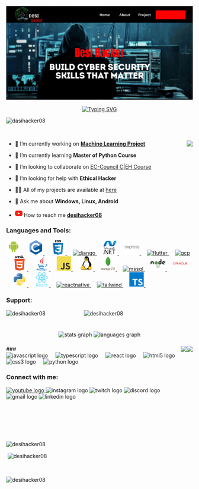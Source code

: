 <img src="./Portfolio/assets/Slide Banner.gif" alt="slide">
<p align="center">
   <a href="https://git.io/typing-svg"><img src="https://readme-typing-svg.herokuapp.com?font=Fira+Code&size=35&pause=1000&color=F7CB00&center=true&vCenter=true&width=850&height=100&lines=Build+cyber+security+skills+that+matter" alt="Typing SVG" /></a>
</p>

<p align="left"> <img src="https://komarev.com/ghpvc/?username=desihacker08&label=Profile%20views&color=0e75b6&style=flat" alt="dasihacker08" /> </p>


<p align="left"> <a href="https://twitter.com/" target="blank"><img src="https://img.shields.io/twitter/follow/?logo=twitter&style=for-the-badge" alt="" /></a> </p>
<img align="right" src="https://media0.giphy.com/media/v1.Y2lkPTc5MGI3NjExMWxpYjEyeHh2bXYwNGVrc2RrcjJzdG5va20zYzM4eW80dzlnamNreiZlcD12MV9pbnRlcm5hbF9naWZfYnlfaWQmY3Q9Zw/HoffxyN8ghVuw/giphy.webp"/>

- 🔭 I’m currently working on [**Machine Learning Project**](https://en.wikipedia.org/wiki/Machine_learning)

- 🌱 I’m currently learning **Master of Python Course**

- 👯 I’m looking to collaborate on [EC-Council C|EH Course](https://www.eccouncil.org/train-certify/certified-ethical-hacker-ceh/)

- 🤝 I’m looking for help with **Ethical Hacker**

- 👨‍💻 All of my projects are available at [here](https://github.com/desihacker08?tab=repositories)

- 💬 Ask me about **Windows, Linux, Android**

- <img src="./Portfolio/assets/youtube.png" width="20" margin="50%"> How to reach me  **[desihacker08](https://www.youtube.com/@desihacker08)** 

<p align="left">
</p>

<h3 align="left" >Languages and Tools:</h3>
<p align="left"  > <a href="https://developer.android.com" target="_blank" rel="noreferrer"> <img src="https://raw.githubusercontent.com/devicons/devicon/master/icons/android/android-original-wordmark.svg" "alt="android" width="40" height="40" title="android" /> </a>
    <img width="12" />
    <a href="https://www.cprogramming.com/" target="_blank" rel="noreferrer"> <img src="https://raw.githubusercontent.com/devicons/devicon/master/icons/c/c-original.svg" alt="c" width="40" height="40" title="C Programming"/> </a>
    <img width="12" />
  <a href="https://www.w3schools.com/css/" target="_blank" rel="noreferrer"> <img src="https://raw.githubusercontent.com/devicons/devicon/master/icons/css3/css3-original-wordmark.svg" alt="css3" width="40" height="40" title="CSS"/> </a>
    <img width="12" />
  <a href="https://www.djangoproject.com/" target="_blank" rel="noreferrer"> <img src="https://cdn.worldvectorlogo.com/logos/django.svg" alt="django" width="40" height="40" title="Django"/> </a>
    <img width="12" />
  <a href="https://dotnet.microsoft.com/" target="_blank" rel="noreferrer"> <img src="https://raw.githubusercontent.com/devicons/devicon/master/icons/dot-net/dot-net-original-wordmark.svg" alt="dotnet" width="40" height="40" title=".NET Framework"/> </a>
    <img width="12" />
  <a href="https://expressjs.com" target="_blank" rel="noreferrer"> <img src="https://raw.githubusercontent.com/devicons/devicon/master/icons/express/express-original-wordmark.svg" alt="express" width="40" height="40" title="ExpressJS"/> </a>
    <img width="12" />
  <a href="https://flutter.dev" target="_blank" rel="noreferrer"> <img src="https://www.vectorlogo.zone/logos/flutterio/flutterio-icon.svg" alt="flutter" width="40" height="40" title="flutter"/> </a>
    <img width="12" />
  <a href="https://cloud.google.com" target="_blank" rel="noreferrer"> <img src="https://www.vectorlogo.zone/logos/google_cloud/google_cloud-icon.svg" alt="gcp" width="40" height="40" title="Google Cloud"/> </a>
    <img width="12" />
  <a href="https://www.w3.org/html/" target="_blank" rel="noreferrer"> <img src="https://raw.githubusercontent.com/devicons/devicon/master/icons/html5/html5-original-wordmark.svg" alt="html5" width="40" height="40" title="Html5"/> </a>
    <img width="12" />
  <a href="https://www.java.com" target="_blank" rel="noreferrer"> <img src="https://raw.githubusercontent.com/devicons/devicon/master/icons/java/java-original.svg" alt="java" width="40" height="40" title="Java"/> </a>
    <img width="12" />
  <a href="https://developer.mozilla.org/en-US/docs/Web/JavaScript" target="_blank" rel="noreferrer"> <img src="https://raw.githubusercontent.com/devicons/devicon/master/icons/javascript/javascript-original.svg" alt="javascript" width="40" height="40" title="JavaScript"/> </a>
    <img width="12" />
  <a href="https://www.linux.org/" target="_blank" rel="noreferrer"> <img src="https://raw.githubusercontent.com/devicons/devicon/master/icons/linux/linux-original.svg" alt="linux" width="40" height="40" title="Linux OS"/> </a>
    <img width="12" />
  <a href="https://www.mongodb.com/" target="_blank" rel="noreferrer"> <img src="https://raw.githubusercontent.com/devicons/devicon/master/icons/mongodb/mongodb-original-wordmark.svg" alt="mongodb" width="40" height="40" title="MongoDB"/> </a>
    <img width="12" />
  <a href="https://www.microsoft.com/en-us/sql-server" target="_blank" rel="noreferrer"> <img src="https://www.svgrepo.com/show/303229/microsoft-sql-server-logo.svg" alt="mssql" width="40" height="40" title="Microsoft SQL Server"/> </a>
    <img width="12" />
  <a href="https://nodejs.org" target="_blank" rel="noreferrer"> <img src="https://raw.githubusercontent.com/devicons/devicon/master/icons/nodejs/nodejs-original-wordmark.svg" alt="nodejs" width="40" height="40" title="NodeJS"/> </a>
    <img width="12" />
  <a href="https://www.oracle.com/" target="_blank" rel="noreferrer"> <img src="https://raw.githubusercontent.com/devicons/devicon/master/icons/oracle/oracle-original.svg" alt="oracle" width="40" height="40" title="Oracle"/> </a>
    <img width="12" />
  <a href="https://www.python.org" target="_blank" rel="noreferrer"> <img src="https://raw.githubusercontent.com/devicons/devicon/master/icons/python/python-original.svg" alt="python" width="40" height="40" title="Python"/> </a>
    <img width="12" />
  <a href="https://reactjs.org/" target="_blank" rel="noreferrer"> <img src="https://raw.githubusercontent.com/devicons/devicon/master/icons/react/react-original-wordmark.svg" alt="react" width="40" height="40" title="ReactJS"/> </a>
    <img width="12" />
  <a href="https://reactnative.dev/" target="_blank" rel="noreferrer"> <img src="https://reactnative.dev/img/header_logo.svg" alt="reactnative" width="40" height="40" title="React Native"/> </a>
    <img width="12" />
  <a href="https://tailwindcss.com/" target="_blank" rel="noreferrer"> <img src="https://www.vectorlogo.zone/logos/tailwindcss/tailwindcss-icon.svg" alt="tailwind" width="40" height="40" title="Tailwind CSS"/> </a>
    <img width="12" />
  <a href="https://www.typescriptlang.org/" target="_blank" rel="noreferrer"> <img src="https://raw.githubusercontent.com/devicons/devicon/master/icons/typescript/typescript-original.svg" alt="typescript" width="40" height="40" title="TypeScipt"/> </a>
<img width="12" />
</p>

<h3 align="left">Support:</h3>
<p><a href="https://www.buymeacoffee.com/desihacker08"> <img align="left" src="https://cdn.buymeacoffee.com/buttons/v2/default-yellow.png" height="50" width="210" alt="desihacker08" /></a><a href="https://ko-fi.com/desihacker08"> <img align="left" src="https://cdn.ko-fi.com/cdn/kofi3.png?v=3" height="50" width="210" alt="desihacker08" /></a></p><br><br>


###

<div align="center">
  <img src="https://github-readme-stats.vercel.app/api?username=maurodesouza&hide_title=false&hide_rank=false&show_icons=true&include_all_commits=true&count_private=true&disable_animations=false&theme=dracula&locale=en&hide_border=false" height="150" alt="stats graph"  />
  <img src="https://github-readme-stats.vercel.app/api/top-langs?username=maurodesouza&locale=en&hide_title=false&layout=compact&card_width=320&langs_count=5&theme=dracula&hide_border=false" height="150" alt="languages graph"  />
</div>

###
<img align="right" height="150" src="https://media4.giphy.com/media/v1.Y2lkPTc5MGI3NjExcGFsY3I4OG8zbW9sNnh0Ymx6NjBsN2N2azI2aXduNjRxMHZncWZteCZlcD12MV9pbnRlcm5hbF9naWZfYnlfaWQmY3Q9Zw/NPXkCN2FutVO1Nt4P9/giphy.webp"/>
<img align="right" height="150" src="https://media0.giphy.com/media/v1.Y2lkPTc5MGI3NjExaHpieXR1dm1zangxcWpqNGFsOGVleGNsanFoOHZ4bXNtNTd3eXFmaCZlcD12MV9pbnRlcm5hbF9naWZfYnlfaWQmY3Q9Zw/xTiTnBELA6Mb1TeeOc/giphy.webp"  />
###

<div align="left">
  <img src="https://cdn.jsdelivr.net/gh/devicons/devicon/icons/javascript/javascript-original.svg" height="30" alt="javascript logo"  />
  <img width="12" />
  <img src="https://cdn.jsdelivr.net/gh/devicons/devicon/icons/typescript/typescript-original.svg" height="30" alt="typescript logo"  />
  <img width="12" />
  <img src="https://cdn.jsdelivr.net/gh/devicons/devicon/icons/react/react-original.svg" height="30" alt="react logo"  />
  <img width="12" />
  <img src="https://cdn.jsdelivr.net/gh/devicons/devicon/icons/html5/html5-original.svg" height="30" alt="html5 logo"  />
  <img width="12" />
  <img src="https://cdn.jsdelivr.net/gh/devicons/devicon/icons/css3/css3-original.svg" height="30" alt="css3 logo"  />
  <img width="12" />
  <img src="https://cdn.jsdelivr.net/gh/devicons/devicon/icons/python/python-original.svg" height="30" alt="python logo"  />
  <img width="12" />
</div>

###
<h3 align="left">Connect with me:</h3>

<div align="left">
  <a href="https://www.youtube.com/@desihacker08" target="_blank">
  <img src="https://img.shields.io/static/v1?message=Youtube&logo=youtube&label=&color=FF0000&logoColor=white&labelColor=&style=for-the-badge" height="35" alt="youtube logo" /> </a>
  <img src="https://img.shields.io/static/v1?message=Instagram&logo=instagram&label=&color=E4405F&logoColor=white&labelColor=&style=for-the-badge" height="35" alt="instagram logo"  />
  <img src="https://img.shields.io/static/v1?message=Twitch&logo=twitch&label=&color=9146FF&logoColor=white&labelColor=&style=for-the-badge" height="35" alt="twitch logo"  />
  <img src="https://img.shields.io/static/v1?message=Discord&logo=discord&label=&color=7289DA&logoColor=white&labelColor=&style=for-the-badge" height="35" alt="discord logo"  />
  <img src="https://img.shields.io/static/v1?message=Gmail&logo=gmail&label=&color=D14836&logoColor=white&labelColor=&style=for-the-badge" height="35" alt="gmail logo"  />
  <img src="https://img.shields.io/static/v1?message=LinkedIn&logo=linkedin&label=&color=0077B5&logoColor=white&labelColor=&style=for-the-badge" height="35" alt="linkedin logo"  />
</div>

###

<br clear="both">

<img src="https://raw.githubusercontent.com/maurodesouza/maurodesouza/output/snake.svg" alt="" />

###
</br>
<p><img align="left" src="https://github-readme-stats.vercel.app/api/top-langs?username=desihacker08&show_icons=true&locale=en&layout=compact" alt="desihacker08" /></p>
</br>
<p>&nbsp;<img align="center" src="https://github-readme-stats.vercel.app/api?username=desihacker08&show_icons=true&locale=en" alt="desihacker08" /></p>
</br>
<p><img align="center" src="https://github-readme-streak-stats.herokuapp.com/?user=desihacker08&" alt="desihacker08" /></p>
